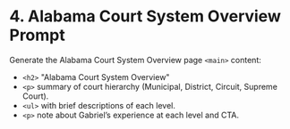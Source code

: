 <!--
File: prompts/4-content-resource-alabama-courts.md
Version: 1.0.0
Created: 2025-07-12
Modified: 2025-07-12
-->

# 4. Alabama Court System Overview Prompt

Generate the Alabama Court System Overview page `<main>` content:
- `<h2>` "Alabama Court System Overview"
- `<p>` summary of court hierarchy (Municipal, District, Circuit, Supreme Court).
- `<ul>` with brief descriptions of each level.
- `<p>` note about Gabriel’s experience at each level and CTA.

